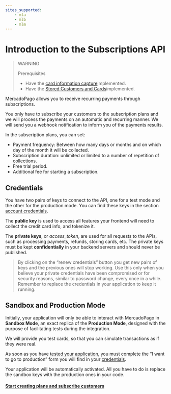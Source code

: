 ```yaml
---
sites_supported:
    - mla
    - mlb
    - mlm
---
```


# Introduction to the Subscriptions API

> WARNING
>
> Prerequisites
>
> * Have the [card information capture](/guides/payments/api/receiving-payment-by-card.en.md#collect-card-information)implemented.
> * Have the [Stored Customers and Cards](/guides/payments/api/customers-and-cards.en.md)implemented.

MercadoPago allows you to receive recurring payments through subscriptions.

You only have to subscribe your customers to the subscription plans and we will process the payments on an automatic and recurring manner. We will send you a webhook notification to inform you of the payments results.

In the subscription plans, you can set:

* Payment frequency: Between how many days or months and on which day of the month it will be collected.
* Subscription duration: unlimited or limited to a number of repetition of collections.
* Free trial period.
* Additional fee for starting a subscription.

## Credentials
You have two pairs of keys to connect to the API, one for a test mode and the other for the production mode. You can find these keys in the section [account credentials](https://www.mercadopago.com.ar/account/credentials).

The **public key** is used to access all features your frontend will need to collect the credit card info, and tokenize it.

The **private keys**, or *access_token*, are used for all requests to the APIs, such as processing payments, refunds, storing cards, etc. The private keys must be kept **confidentially** in your backend servers and should never be published.

>By clicking on the “renew credentials” button you get new pairs of keys and the previous ones will stop working. Use this only when you believe your private credentials have been compromised or for security reasons, similar to password change, every once in a while. Remember to replace the credentials in your application to keep it running.

## Sandbox and Production Mode

Initially, your application will only be able to interact with MercadoPago in **Sandbox Mode**, an exact replica of the **Production Mode**, designed with the purpose of facilitating tests during the integration.

We will provide you test cards, so that you can simulate transactions as if they were real.

As soon as you have [tested your application](/guides/subscriptions/api/testing.en.md), you must complete the “I want to go to production” form you will find in your [credentials](https://www.mercadopago.com.ar/account/credentials).

Your application will be automatically activated. All you have to do is replace the sandbox keys with the production ones in your code.

#### [Start creating plans and subscribe customers](/guides/subscriptions/api/create-subscription.en.md)
